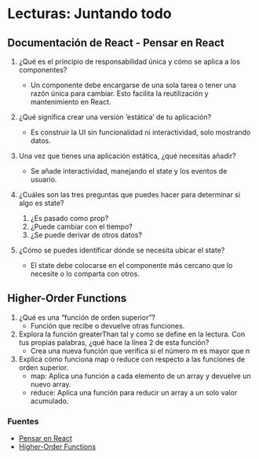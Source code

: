 # Lecturas: Juntando todo

## Documentación de React - Pensar en React

1. ¿Qué es el principio de responsabilidad única y cómo se aplica a los componentes?
    - Un componente debe encargarse de una sola tarea o tener una razón única para cambiar. Esto facilita la reutilización y mantenimiento en React.

2. ¿Qué significa crear una versión ‘estática’ de tu aplicación?
    - Es construir la UI sin funcionalidad ni interactividad, solo mostrando datos.

3. Una vez que tienes una aplicación estática, ¿qué necesitas añadir?
    - Se añade interactividad, manejando el state y los eventos de usuario.

4. ¿Cuáles son las tres preguntas que puedes hacer para determinar si algo es state?
    1. ¿Es pasado como prop?
    2. ¿Puede cambiar con el tiempo?
    3. ¿Se puede derivar de otros datos?

5. ¿Cómo se puedes identificar dónde se necesita ubicar el state?
    - El state debe colocarse en el componente más cercano que lo necesite o lo comparta con otros.

## Higher-Order Functions

1. ¿Qué es una “función de orden superior”?
    - Función que recibe o devuelve otras funciones.
2. Explora la función greaterThan tal y como se define en la lectura. Con tus propias palabras, ¿qué hace la línea 2 de esta función?
    - Crea una nueva función que verifica si el número m es mayor que n
3. Explica cómo funciona map o reduce con respecto a las funciones de orden superior.
    - map: Aplica una función a cada elemento de un array y devuelve un nuevo array.
    - reduce: Aplica una función para reducir un array a un solo valor acumulado.

### Fuentes

- [Pensar en React](https://es.react.dev/learn/thinking-in-react)
- [Higher-Order Functions](https://eloquentjavascript.net/3rd_edition/05_higher_order.html#h_xxCc98lOBK)
